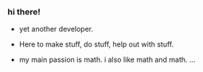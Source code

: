 ### hi there!

- yet another developer.

- Here to make stuff, do stuff, help out with stuff.

- my main passion is math. i also like math and math. ...
